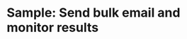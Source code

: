 # Sample: Send bulk email and monitor results

<!-- https://docs.microsoft.com/en-us/dynamics365/customer-engagement/developer/sample-send-bulk-email-monitor-results -->